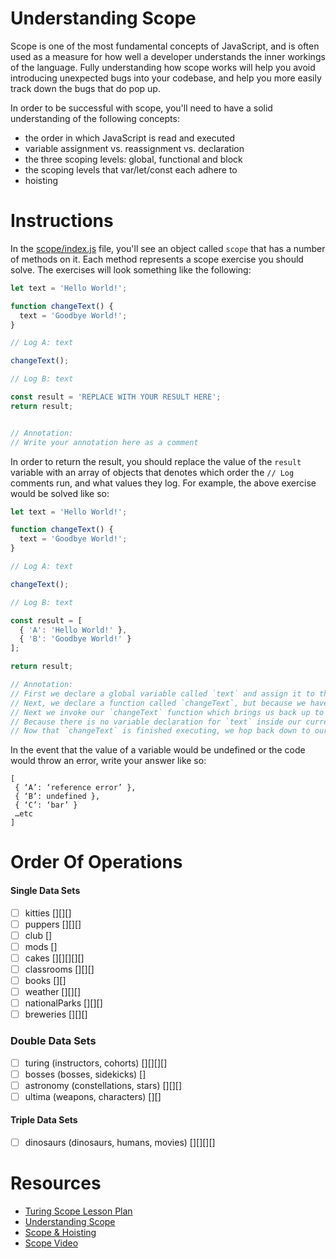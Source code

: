 # Understanding Scope

Scope is one of the most fundamental concepts of JavaScript, and is often used as a measure for how well a developer understands the inner workings of the language. Fully understanding how scope works will help you avoid introducing unexpected bugs into your codebase, and help you more easily track down the bugs that do pop up.

In order to be successful with scope, you'll need to have a solid understanding of the following concepts:

* the order in which JavaScript is read and executed
* variable assignment vs. reassignment vs. declaration
* the three scoping levels: global, functional and block
* the scoping levels that var/let/const each adhere to
* hoisting


# Instructions

In the [scope/index.js](https://github.com/turingschool-examples/jsFun/scope/index.js) file, you'll see an object called `scope` that has a number of methods on it. Each method represents a scope exercise you should solve. The exercises will look something like the following:

```js
let text = 'Hello World!';

function changeText() {
  text = 'Goodbye World!';
}

// Log A: text

changeText();

// Log B: text

const result = 'REPLACE WITH YOUR RESULT HERE';
return result;


// Annotation:
// Write your annotation here as a comment

```

In order to return the result, you should replace the value of the `result` variable with an array of objects that denotes which order the `// Log` comments run, and what values they log. For example, the above exercise would be solved like so:

```js
let text = 'Hello World!';

function changeText() {
  text = 'Goodbye World!';
}

// Log A: text

changeText();

// Log B: text

const result = [
  { 'A': 'Hello World!' },
  { 'B': 'Goodbye World!' }
];

return result;

// Annotation:
// First we declare a global variable called `text` and assign it to the string of 'Hello World!'
// Next, we declare a function called `changeText`, but because we haven't invoked it yet, we skip down to the first `console.log()` of 'A' which will log 'Hello World!'
// Next we invoke our `changeText` function which brings us back up to line 3. Within this function we re-assign the value of `text` to 'Goodbye World!'
// Because there is no variable declaration for `text` inside our current functional scope, the reassignment will look up the scope chain, into the global scope, and reassign the value of the `text` variable we declared on line 1.
// Now that `changeText` is finished executing, we hop back down to our last `console.log()` of 'B' which now logs 'Goodbye World!'
``` 

In the event that the value of a variable would be undefined or the code would throw an error, write your answer like so:

```
[
 { ‘A’: ‘reference error’ },
 { ‘B’: undefined },
 { ‘C’: ‘bar’ }
 …etc
]
```

# Order Of Operations

#### Single Data Sets
- [ ] kitties [][][]
- [ ] puppers [][][]
- [ ] club []
- [ ] mods []
- [ ] cakes [][][][][]
- [ ] classrooms [][][]
- [ ] books [][]
- [ ] weather [][][]
- [ ] nationalParks [][][]
- [ ] breweries [][][]
​
### Double Data Sets
- [ ] turing (instructors, cohorts) [][][][]
- [ ] bosses (bosses, sidekicks) []
- [ ] astronomy (constellations, stars) [][][]
- [ ] ultima (weapons, characters) [][]
​
#### Triple Data Sets
- [ ] dinosaurs (dinosaurs, humans, movies) [][][][]

# Resources

* [Turing Scope Lesson Plan](http://frontend.turing.io/lessons/module-2/scope-and-closures.html)
* [Understanding Scope](https://scotch.io/tutorials/understanding-scope-in-javascript)
* [Scope & Hoisting](https://hackernoon.com/understanding-javascript-scope-1d4a74adcdf5)
* [Scope Video](https://www.youtube.com/watch?v=SBjf9-WpLac)